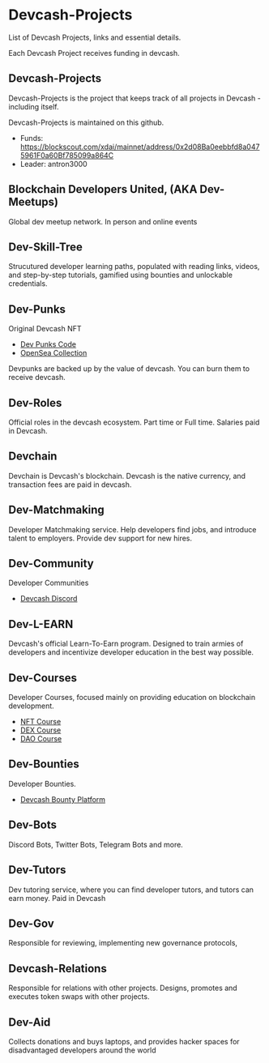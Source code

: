 # Devcash-Projects
List of Devcash Projects, links and essential details. 

Each Devcash Project receives funding in devcash. 


## Devcash-Projects
Devcash-Projects is the project that keeps track of all projects in Devcash - including itself. 

Devcash-Projects is maintained on this github. 

- Funds: https://blockscout.com/xdai/mainnet/address/0x2d08Ba0eebbfd8a0475961F0a60Bf785099a864C
- Leader: antron3000 

## Blockchain Developers United, (AKA Dev-Meetups)

Global dev meetup network. In person and online events

## Dev-Skill-Tree

Strucutured developer learning paths, populated with reading links, videos, and step-by-step tutorials, gamified using bounties and unlockable credentials.

## Dev-Punks

Original Devcash NFT

- [Dev Punks Code](https://github.com/BlockDevsUnited/dev-punks)
- [OpenSea Collection](https://opensea.io/collection/devpunks-v2)

Devpunks are backed up by the value of devcash. You can burn them to receive devcash. 

## Dev-Roles

Official roles in the devcash ecosystem. Part time or Full time. Salaries paid in Devcash. 

## Devchain

Devchain is Devcash's blockchain. Devcash is the native currency, and transaction fees are paid in devcash. 

## Dev-Matchmaking

Developer Matchmaking service. Help developers find jobs, and introduce talent to employers. Provide dev support for new hires. 

## Dev-Community

Developer Communities 

- [Devcash Discord](https://discord.gg/7fNmCchG)

## Dev-L-EARN

Devcash's official Learn-To-Earn program. Designed to train armies of developers and incentivize developer education in the best way possible. 

## Dev-Courses

Developer Courses, focused mainly on providing education on blockchain development.

- [NFT Course](https://github.com/BlockDevsUnited/NFT-COURSE)
- [DEX Course]()
- [DAO Course]()


## Dev-Bounties

Developer Bounties.

- [Devcash Bounty Platform](https://github.com/BlockDevsUnited/Devcash-Bounty-Platform)

## Dev-Bots

Discord Bots, Twitter Bots, Telegram Bots and more.

## Dev-Tutors

Dev tutoring service, where you can find developer tutors, and tutors can earn money. Paid in Devcash 

## Dev-Gov

Responsible for reviewing, implementing new governance protocols, 

## Devcash-Relations

Responsible for relations with other projects. 
Designs, promotes and executes token swaps with other projects. 


## Dev-Aid

Collects donations and buys laptops, and provides hacker spaces for disadvantaged developers around the world

